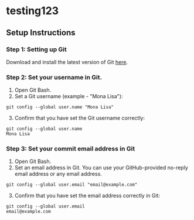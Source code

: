 # testing123
## Setup Instructions
### Step 1: Setting up Git
Download and install the latest version of Git [here](https://git-scm.com/downloads).
### Step 2: Set your username in Git.
1. Open Git Bash.
2. Set a Git username (example - "Mona Lisa"):
```shell
git config --global user.name "Mona Lisa"
```
3. Confirm that you have set the Git username correctly:
```shell
git config --global user.name
Mona Lisa
```
### Step 3: Set your commit email address in Git
1. Open Git Bash.
2. Set an email address in Git. You can use your GitHub-provided no-reply email address or any email address.
``` shell
git config --global user.email "email@example.com"
```
3. Confirm that you have set the email address correctly in Git:
``` shell
git config --global user.email
email@example.com
```
